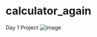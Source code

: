 # calculator_again
Day 1 Project
![image](https://github.com/alimukhammad/calculator_again/assets/47307714/394f131d-b581-4021-885e-4a5c91febed0)
